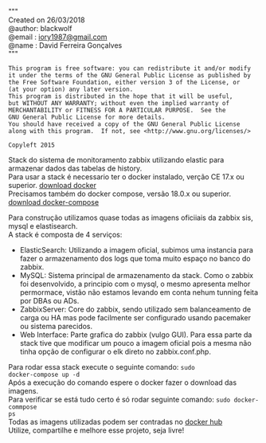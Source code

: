 """
<br>Created on 26/03/2018
<br>@author: blackwolf
<br>@email : iory1987@gmail.com
<br>@name  : David Ferreira Gonçalves
<br>
"""

    This program is free software: you can redistribute it and/or modify
    it under the terms of the GNU General Public License as published by
    the Free Software Foundation, either version 3 of the License, or
    (at your option) any later version.
    This program is distributed in the hope that it will be useful,
    but WITHOUT ANY WARRANTY; without even the implied warranty of
    MERCHANTABILITY or FITNESS FOR A PARTICULAR PURPOSE.  See the
    GNU General Public License for more details.
    You should have received a copy of the GNU General Public License
    along with this program.  If not, see <http://www.gnu.org/licenses/>
    
    Copyleft 2015
    
 Stack do sistema de monitoramento zabbix utilizando elastic para armazenar dados das tabelas de history.<br>
 Para usar a stack é necessario ter o docker instalado, verção CE 17.x ou superior. [download docker](https://docs.docker.com/install/)<br>
 Precisamos também do docker compose, versão 18.0.x ou superior. [download docker-compose](https://docs.docker.com/compose/install/)<br>
 
 
 Para construção utilizamos quase todas as imagens oficiiais da zabbix sis, mysql e elastisearch.<br>
 A stack é composta de 4 serviços:
   - ElasticSearch: Utilizando a imagem oficial, subimos uma instancia para fazer o armazenamento dos logs que toma muito espaço no banco do zabbix.
   - MySQL: Sistema principal de armazenamento da stack. Como o zabbix foi desenvolvido, a principio com o mysql, o mesmo apresenta melhor permormace, vistão não estamos levando em conta nehum tunning feita por DBAs ou ADs.
   - ZabbixServer: Core do zabbix, sendo utilizado sem balanceamento de carga ou HA mas pode facilmente ser configurado usando pacemaker ou sistema parecidos.
   - Web Interface: Parte grafica do zabbix (vulgo GUI). Para essa parte da stack tive que modificar um pouco a imagem oficial pois a mesma não tinha opção de configurar o elk direto no zabbix.conf.php.
 
 Para rodar essa stack execute o seguinte comando: <code>sudo docker-compose up -d </code><br>
 Após a execução do comando espere o docker fazer o download das imagens.<br>
 Para verificar se está tudo certo é só rodar seguinte comando: <code>sudo docker-commpose ps</code><br>
 Todas as imagens utilizadas podem ser contradas no [docker hub](https://hub.docker.com/)<br>
 Utilize, compartilhe e melhore esse projeto, seja livre!
 

